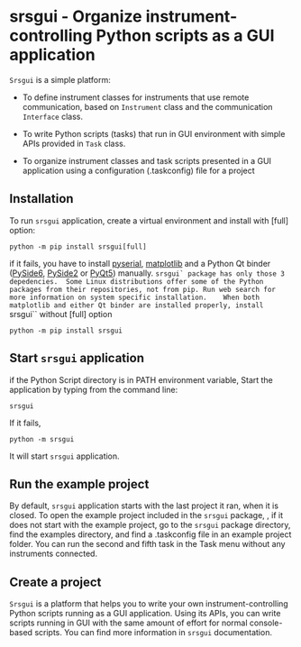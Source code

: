 # srsgui - Organize instrument-controlling Python scripts as a GUI application

`Srsgui` is a simple platform:

   - To define instrument classes for instruments that use remote communication,
     based on `Instrument` class and the communication `Interface` class.

   - To write Python scripts (tasks) that run in GUI environment with simple APIs
     provided in ``Task``  class.

   - To organize instrument classes and task scripts presented in a GUI application
     using a configuration (.taskconfig) file for a project

## Installation

To run ``srsgui`` application, create a virtual environment and install 
with [full] option:  

    python -m pip install srsgui[full]

if it fails, you have to install 
[pyserial](https://pypi.org/project/pyserial/),
[matplotlib](https://pypi.org/project/matplotlib/) and 
a Python Qt binder ([PySide6](https://pypi.org/project/PySide6/),
[PySide2](https://pypi.org/project/PySide2/) or 
[PyQt5](https://pypi.org/project/PyQt5/)) manually.
``srsgui` package has only those 3 depedencies. 
Some Linux distributions offer some of the Python packages from their repositories,
not from pip. Run web search for more information on system specific installation.   
When both matplotlib and either Qt binder
are installed properly, install ``srsgui`` without [full] option

    python -m pip install srsgui

## Start ``srsgui`` application
    
if the Python Script directory is in PATH environment variable,
Start the application by typing from the command line:

    srsgui
    
If it fails,

    python -m srsgui
    
It will start `srsgui` application.

## Run the example project

By default, `srsgui` application starts with the last project it ran,
when it is closed. To open the example project included in the `srsgui` package,
, if it does not start with the example project, go to the `srsgui` package 
directory, find the examples directory, and find a .taskconfig file in an 
example project folder. You can run the second and fifth task in the Task menu 
without any instruments connected.

## Create a project

`Srsgui` is a platform that helps you to write your own instrument-controlling 
Python scripts running as a GUI application. Using its APIs, you can write 
scripts running in GUI with the same amount of effort for normal 
console-based scripts. You can find more information in `srsgui` documentation.
